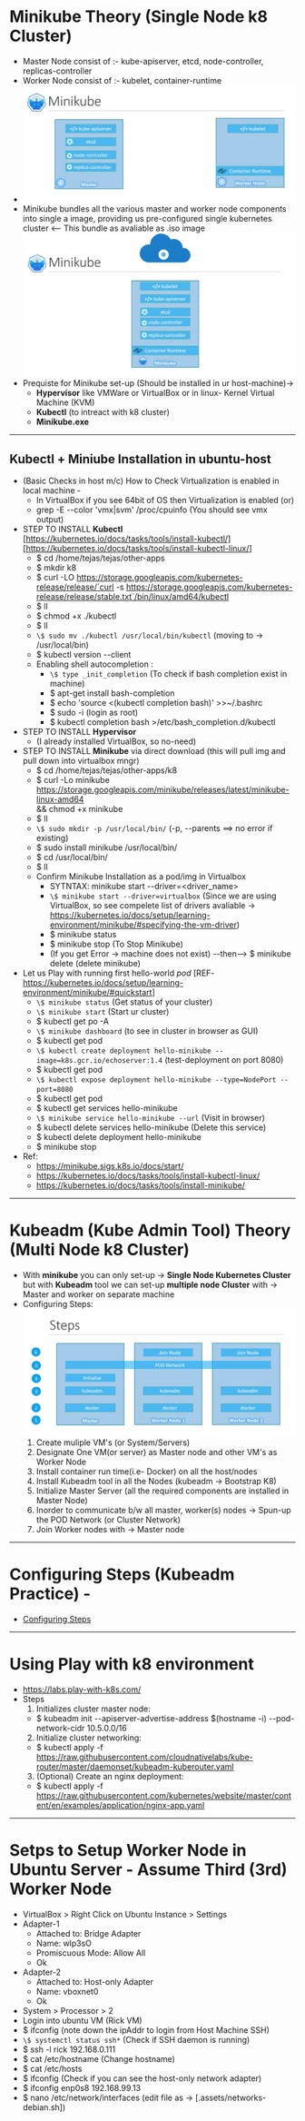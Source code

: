 # Minikube Theory (Single Node k8 Cluster)

- Master Node consist of :- kube-apiserver, etcd, node-controller, replicas-controller
- Worker Node consist of :- kubelet, container-runtime
- ![mini-kube](../assets/mini-kube-1.png)
- Minikube bundles all the various master and worker node components into single a image, providing us pre-configured single kubernetes cluster <-- This bundle as avaliable as .iso image![mini-kube](../assets/mini-kube-2.png)
- Prequiste for Minikube set-up (Should be installed in ur host-machine)->
  - **Hypervisor** like VMWare or VirtualBox or in linux- Kernel Virtual Machine (KVM)
  - **Kubectl** (to intreact with k8 cluster)
  - **Minikube.exe**

---

## Kubectl + Miniube Installation in ubuntu-host

- (Basic Checks in host m/c) How to Check Virtualization is enabled in local machine -
  - In VirtualBox if you see 64bit of OS then Virtualization is enabled (or)
  - grep -E --color 'vmx|svm' /proc/cpuinfo (You should see vmx output)
- STEP TO INSTALL **Kubectl** [https://kubernetes.io/docs/tasks/tools/install-kubectl/]
  [https://kubernetes.io/docs/tasks/tools/install-kubectl-linux/]
  - \$ cd /home/tejas/tejas/other-apps
  - \$ mkdir k8
  - \$ curl -LO https://storage.googleapis.com/kubernetes-release/release/`curl -s https://storage.googleapis.com/kubernetes-release/release/stable.txt`/bin/linux/amd64/kubectl
  - \$ ll
  - \$ chmod +x ./kubectl
  - \$ ll
  - `\$ sudo mv ./kubectl /usr/local/bin/kubectl` (moving to -> /usr/local/bin)
  - \$ kubectl version --client
  - Enabling shell autocompletion :
    - `\$ type _init_completion` (To check if bash completion exist in machine)
    - \$ apt-get install bash-completion
    - \$ echo 'source <(kubectl completion bash)' >>~/.bashrc
    - \$ sudo -i (login as root)
    - \$ kubectl completion bash >/etc/bash_completion.d/kubectl
- STEP TO INSTALL **Hypervisor**
  - (I already installed VirtualBox, so no-need)
- STEP TO INSTALL **Minikube** via direct download (this will pull img and pull down into virtualbox mngr)
  - \$ cd /home/tejas/tejas/other-apps/k8
  - \$ curl -Lo minikube https://storage.googleapis.com/minikube/releases/latest/minikube-linux-amd64 \
    && chmod +x minikube
  - \$ ll
  - `\$ sudo mkdir -p /usr/local/bin/` (-p, --parents ==> no error if existing)
  - \$ sudo install minikube /usr/local/bin/
  - \$ cd /usr/local/bin/
  - \$ ll
  - Confirm Minikube Installation as a pod/img in Virtualbox
    - SYTNTAX: minikube start --driver=<driver_name>
    - `\$ minikube start --driver=virtualbox`
      (Since we are using VirtualBox, so see compelete list of drivers avaliable -> https://kubernetes.io/docs/setup/learning-environment/minikube/#specifying-the-vm-driver)
    - \$ minikube status
    - \$ minikube stop (To Stop Minikube)
    - (If you get Error -> machine does not exist) --then--> \$ minikube delete (delete minikube)
- Let us Play with running first hello-world _pod_ [REF- https://kubernetes.io/docs/setup/learning-environment/minikube/#quickstart]
  - `\$ minikube status` (Get status of your cluster)
  - `\$ minikube start` (Start ur cluster)
  - \$ kubectl get po -A
  - `\$ minikube dashboard` (to see in cluster in browser as GUI)
  - \$ kubectl get pod
  - `\$ kubectl create deployment hello-minikube --image=k8s.gcr.io/echoserver:1.4` (test-deployment on port 8080)
  - \$ kubectl get pod
  - `\$ kubectl expose deployment hello-minikube --type=NodePort --port=8080`
  - \$ kubectl get pod
  - \$ kubectl get services hello-minikube
  - `\$ minikube service hello-minikube --url` (Visit in browser)
  - \$ kubectl delete services hello-minikube (Delete this service)
  - \$ kubectl delete deployment hello-minikube
  - \$ minikube stop
- Ref:
  - https://minikube.sigs.k8s.io/docs/start/
  - https://kubernetes.io/docs/tasks/tools/install-kubectl-linux/
  - https://kubernetes.io/docs/tasks/tools/install-minikube/

---

# Kubeadm (Kube Admin Tool) Theory (Multi Node k8 Cluster)

- With **minikube** you can only set-up -> **Single Node Kubernetes Cluster** but with **Kubeadm** tool we can set-up **multiple node Cluster** with -> Master and worker on separate machine
- Configuring Steps:![kubeadm-steps](../assets/kubeadm-steps.png)
  1. Create muliple VM's (or System/Servers)
  2. Designate One VM(or server) as Master node and other VM's as Worker Node
  3. Install container run time(i.e- Docker) on all the host/nodes
  4. Install Kubeadm tool in all the Nodes (kubeadm -> Bootstrap K8)
  5. Initialize Master Server (all the required components are installed in Master Node)
  6. Inorder to communicate b/w all master, worker(s) nodes -> Spun-up the POD Network (or Cluster Network)
  7. Join Worker nodes with -> Master node

---

# Configuring Steps (Kubeadm Practice) -

- [Configuring Steps](./kubeadm-config-steps.md)

---

# Using Play with k8 environment

- https://labs.play-with-k8s.com/
- Steps
  1.  Initializes cluster master node:
  - $ kubeadm init --apiserver-advertise-address $(hostname -i) --pod-network-cidr 10.5.0.0/16
  2.  Initialize cluster networking:
  - \$ kubectl apply -f https://raw.githubusercontent.com/cloudnativelabs/kube-router/master/daemonset/kubeadm-kuberouter.yaml
  3. (Optional) Create an nginx deployment:
  - \$ kubectl apply -f https://raw.githubusercontent.com/kubernetes/website/master/content/en/examples/application/nginx-app.yaml

---

# Setps to Setup Worker Node in Ubuntu Server - Assume Third (3rd) Worker Node

- VirtualBox > Right Click on Ubuntu Instance > Settings
- Adapter-1
  - Attached to: Bridge Adapter
  - Name: wlp3sO
  - Promiscuous Mode: Allow All
  - Ok
- Adapter-2
  - Attached to: Host-only Adapter
  - Name: vboxnet0
  - Ok
- System > Processor > 2
- Login into ubuntu VM (Rick VM)
- \$ ifconfig (note down the ipAddr to login from Host Machine SSH)
- `\$ systemctl status ssh*` (Check if SSH daemon is running)
- \$ ssh -l rick 192.168.0.111
- \$ cat /etc/hostname (Change hostname)
- \$ cat /etc/hosts
- \$ ifconfig (Check if you can see the host-only network adapter)
- \$ ifconfig enp0s8 192.168.99.13
- \$ nano /etc/network/interfaces (edit file as -> [.assets/networks-debian.sh])
